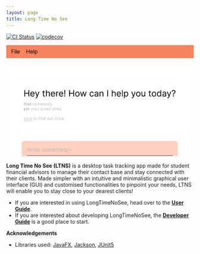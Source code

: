 ```yaml
---
layout: page
title: Long Time No See
---
```


[![CI Status](https://github.com/AY2223S1-CS2103T-W13-2/tp/workflows/Java%20CI/badge.svg)](https://github.com/AY2223S1-CS2103T-W13-2/tp/actions)
[![codecov](https://codecov.io/gh/AY2223S1-CS2103T-W13-2/tp/branch/master/graph/badge.svg?token=CXJL1N6BQP)](https://codecov.io/gh/AY2223S1-CS2103T-W13-2/tp)

![Ui](images/Ui.png)

**Long Time No See (LTNS)** is a desktop task tracking app made for student financial advisors to manage their contact base and stay connected with their clients. Made simpler with an intuitive and minimalistic graphical user interface (GUI) and customised functionalities to pinpoint your needs, LTNS will enable you to stay close to your dearest clients!<br>

* If you are interested in using LongTimeNoSee, head over to the [**User Guide**](UserGuide.html).
* If you are interested about developing LongTimeNoSee, the [**Developer Guide**](DeveloperGuide.html) is a good place to start.


**Acknowledgements**

* Libraries used: [JavaFX](https://openjfx.io/), [Jackson](https://github.com/FasterXML/jackson), [JUnit5](https://github.com/junit-team/junit5)
